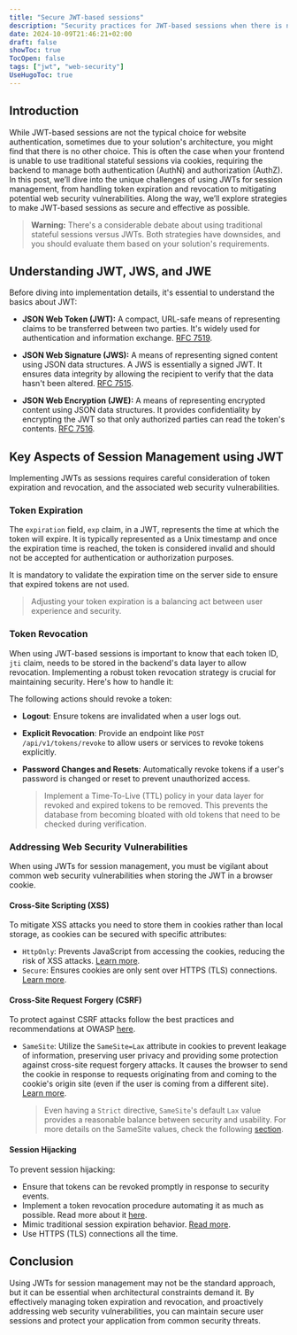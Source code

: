 ```yaml
---
title: "Secure JWT-based sessions"
description: "Security practices for JWT-based sessions when there is no other choice"
date: 2024-10-09T21:46:21+02:00
draft: false
showToc: true
TocOpen: false
tags: ["jwt", "web-security"]
UseHugoToc: true
---
```

## Introduction

While JWT-based sessions are not the typical choice for website authentication, sometimes due to your solution's architecture, you might find that there is no other choice. This is often the case when your frontend is unable to use traditional stateful sessions via cookies, requiring the backend to manage both authentication (AuthN) and authorization (AuthZ). In this post, we’ll dive into the unique challenges of using JWTs for session management, from handling token expiration and revocation to mitigating potential web security vulnerabilities. Along the way, we’ll explore strategies to make JWT-based sessions as secure and effective as possible.

> **Warning:** There's a considerable debate about using traditional stateful sessions versus JWTs. Both strategies have downsides, and you should evaluate them based on your solution's requirements.

## Understanding JWT, JWS, and JWE

Before diving into implementation details, it's essential to understand the basics about JWT:

- **JSON Web Token (JWT):** A compact, URL-safe means of representing claims to be transferred between two parties. It's widely used for authentication and information exchange. [RFC 7519](https://datatracker.ietf.org/doc/html/rfc7519).

- **JSON Web Signature (JWS):** A means of representing signed content using JSON data structures. A JWS is essentially a signed JWT. It ensures data integrity by allowing the recipient to verify that the data hasn't been altered. [RFC 7515](https://datatracker.ietf.org/doc/html/rfc7515).

- **JSON Web Encryption (JWE):** A means of representing encrypted content using JSON data structures. It provides confidentiality by encrypting the JWT so that only authorized parties can read the token's contents. [RFC 7516](https://datatracker.ietf.org/doc/html/rfc7516).

## Key Aspects of Session Management using JWT

Implementing JWTs as sessions requires careful consideration of token expiration and revocation, and the associated web security vulnerabilities.

### Token Expiration

The `expiration` field, `exp` claim, in a JWT, represents the time at which the token will expire. It is typically represented as a Unix timestamp and once the expiration time is reached, the token is considered invalid and should not be accepted for authentication or authorization purposes.

It is mandatory to validate the expiration time on the server side to ensure that expired tokens are not used.

> Adjusting your token expiration is a balancing act between user experience and security.

### Token Revocation

When using JWT-based sessions is important to know that each token ID, `jti` claim, needs to be stored in the backend's data layer to allow revocation. Implementing a robust token revocation strategy is crucial for maintaining security. Here's how to handle it:

The following actions should revoke a token:

  - **Logout**: Ensure tokens are invalidated when a user logs out.

  - **Explicit Revocation**: Provide an endpoint like `POST /api/v1/tokens/revoke` to allow users or services to revoke tokens explicitly.

  - **Password Changes and Resets**: Automatically revoke tokens if a user's password is changed or reset to prevent unauthorized access.


    > Implement a Time-To-Live (TTL) policy in your data layer for revoked and expired tokens to be removed. This prevents the database from becoming bloated with old tokens that need to be checked during verification.


### Addressing Web Security Vulnerabilities 

When using JWTs for session management, you must be vigilant about common web security vulnerabilities when storing the JWT in a browser cookie.

#### Cross-Site Scripting (XSS)

To mitigate XSS attacks you need to store them in cookies rather than local storage, as cookies can be secured with specific attributes:

- `HttpOnly`: Prevents JavaScript from accessing the cookies, reducing the risk of XSS attacks. [Learn more](https://cheatsheetseries.owasp.org/cheatsheets/Session_Management_Cheat_Sheet.html#httponly-attribute).
- `Secure`: Ensures cookies are only sent over  HTTPS (TLS) connections. [Learn more](https://cheatsheetseries.owasp.org/cheatsheets/Session_Management_Cheat_Sheet.html#secure-attribute).


#### Cross-Site Request Forgery (CSRF)

To protect against CSRF attacks follow the best practices and recommendations at OWASP [here](https://cheatsheetseries.owasp.org/cheatsheets/Cross-Site_Request_Forgery_Prevention_Cheat_Sheet.html#token-based-mitigation).

- `SameSite`: Utilize the `SameSite=Lax` attribute in cookies to prevent leakage of information, preserving user privacy and providing some protection against cross-site request forgery attacks. It causes the browser to send the cookie in response to requests originating from and coming to the cookie's origin site (even if the user is coming from a different site). [Learn more](https://cheatsheetseries.owasp.org/cheatsheets/Session_Management_Cheat_Sheet.html#samesite-attribute).

    > Even having a `Strict` directive, `SameSite`'s default `Lax` value provides a reasonable balance between security and usability. For more details on the SameSite values, check the following [section](https://developer.mozilla.org/en-US/docs/Web/HTTP/Cookies#controlling_third-party_cookies_with_samesite).

#### Session Hijacking

To prevent session hijacking:

- Ensure that tokens can be revoked promptly in response to security events.
- Implement a token revocation procedure automating it as much as possible. Read more about it [here](#token-revocation).
- Mimic traditional session expiration behavior. [Read more](https://cheatsheetseries.owasp.org/cheatsheets/Session_Management_Cheat_Sheet.html#session-expiration).
- Use HTTPS (TLS) connections all the time.

## Conclusion

Using JWTs for session management may not be the standard approach, but it can be essential when architectural constraints demand it. By effectively managing token expiration and revocation, and proactively addressing web security vulnerabilities, you can maintain secure user sessions and protect your application from common security threats.

